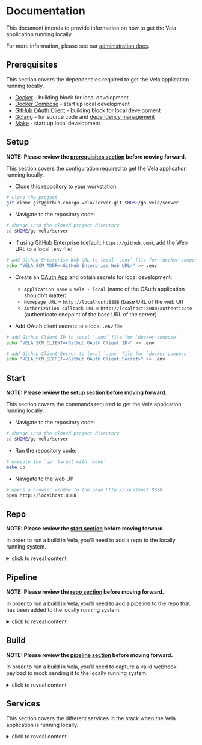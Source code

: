 # Documentation

This document intends to provide information on how to get the Vela application running locally.

For more information, please see our [administration docs](https://go-vela.github.io/docs/administration/).

## Prerequisites

This section covers the dependencies required to get the Vela application running locally.

* [Docker](https://docs.docker.com/install/) - building block for local development
* [Docker Compose](https://docs.docker.com/compose/install/) - start up local development
* [GitHub OAuth Client](https://developer.github.com/apps/building-oauth-apps/creating-an-oauth-app/) - building block for local development
* [Golang](https://golang.org/dl/) - for source code and [dependency management](https://github.com/golang/go/wiki/Modules)
* [Make](https://www.gnu.org/software/make/) - start up local development

## Setup

**NOTE: Please review the [prerequisites section](#prerequisites) before moving forward.**

This section covers the configuration required to get the Vela application running locally.

* Clone this repository to your workstation:

```bash
# clone the project
git clone git@github.com:go-vela/server.git $HOME/go-vela/server
```

* Navigate to the repository code:

```bash
# change into the cloned project directory
cd $HOME/go-vela/server
```

* If using GitHub Enterprise (default: `https://github.com`), add the Web URL to a local `.env` file:

```bash
# add Github Enterprise Web URL to local `.env` file for `docker-compose`
echo "VELA_SCM_ADDR=<GitHub Enterprise Web URL>" >> .env
```

* Create an [OAuth App](https://developer.github.com/apps/building-oauth-apps/creating-an-oauth-app/) and obtain secrets for local development:
  * `Application name` = `Vela - local` (name of the OAuth application shouldn't matter)
  * `Homepage URL` = `http://localhost:8888` (base URL of the web UI)
  * `Authorization callback URL` = `http://localhost:8080/authenticate` (authenticate endpoint of the base URL of the server)

* Add OAuth client secrets to a local `.env` file:

```bash
# add Github Client ID to local `.env` file for `docker-compose`
echo "VELA_SCM_CLIENT=<Github OAuth Client ID>" >> .env

# add Github Client Secret to local `.env` file for `docker-compose`
echo "VELA_SCM_SECRET=<Github OAuth Client Secret>" >> .env
```

## Start

**NOTE: Please review the [setup section](#setup) before moving forward.**

This section covers the commands required to get the Vela application running locally.

* Navigate to the repository code:

```bash
# change into the cloned project directory
cd $HOME/go-vela/server
```

* Run the repository code:

```bash
# execute the `up` target with `make`
make up
```

* Navigate to the web UI:

```bash
# opens a browser window to the page http://localhost:8888
open http://localhost:8888
```

## Repo

**NOTE: Please review the [start section](#start) before moving forward.**

In order to run a build in Vela, you'll need to add a repo to the locally running system.

<details><summary>click to reveal content</summary>
<p>

1. Navigate to the `Source Repositories` page @ http://localhost:8888/account/source-repos
   * For convenience, you can reference our documentation to [learn how to enable a repo](https://go-vela.github.io/docs/usage/enable_repo/).

2. Click the blue drop-down arrow on the left side next to the org that contains the repo you want to enable.

3. Find the repo you want to enable in the drop-down list and click the blue `Enable` button on the right side.
   * You should receive a `success` message telling you `<org>/<repo> enabled.`

4. Click the blue `View` button to navigate directly to the repo.
   * You should be redirected to http://localhost:8888/<org>/<repo>

</p>
</details>

## Pipeline

**NOTE: Please review the [repo section](#repo) before moving forward.**

In order to run a build in Vela, you'll need to add a pipeline to the repo that has been added to the locally running system.

<details><summary>click to reveal content</summary>
<p>

1. Create a Vela [pipeline](https://go-vela.github.io/docs/tour/) to define a workflow for Vela to run.
   * For convenience, you can reference our documentation to use [one of our example pipelines](https://go-vela.github.io/docs/usage/examples/).

2. Add the pipeline to the repo that was enabled above.

</p>
</details>

## Build

**NOTE: Please review the [pipeline section](#pipeline) before moving forward.**

In order to run a build in Vela, you'll need to capture a valid webhook payload to mock sending it to the locally running system.

<details><summary>click to reveal content</summary>
<p>

1. Review GitHub's [documentation on webhooks](https://developer.github.com/webhooks/)

2. Find the [recent delivery](https://developer.github.com/webhooks/testing/#listing-recent-deliveries) for the pipeline that was added to your repo.

3. Create a request locally for http://localhost:8080/webhook and replicate all parts from the recent delivery.
   * You should use whatever tool feels most comfortable and natural to you (`curl`, `Postman`, `Insomnia` etc.).
   * You should replicate all the request headers and the request body from the recent delivery.

4. Send the request and navigate directly to the repo (http://localhost:8888/<org>/<repo>) to watch the build run live.

</p>
</details>

## Services

This section covers the different services in the stack when the Vela application is running locally.

<details><summary>click to reveal content</summary>
<p>

### Server

The `server` Docker compose service hosts the Vela server and API.

Known as the brains of the Vela application, this service is responsible for managing the state of application resources.

This includes managing resources in the system (repositories, users etc.) and storing resource data in the database.

Additionally, the server responds to event-driven requests (webhooks) which creates new builds to run on a worker.

For more information, please review [the official documentation](https://go-vela.github.io/docs/administration/server/).

### Worker

The `worker` Docker compose service hosts the Vela build daemon.

Known as the brawn of the Vela application, this service is responsible for managing the state of build resources.

This includes pulling the build, provided by the server, from the queue to be run.

For more information, please review [the official documentation](https://go-vela.github.io/docs/administration/worker/).

### UI

The `ui` Docker compose service hosts the Vela UI.

Known as the user interface for the Vela application, often referred to as the Vela UI, this service provides a means for utilizing and interacting with the Vela platform.

The Vela UI aims to provide users with an easy-to-use toolbox that supplies most of the functionality necessary for managing, investigating, and successfully troubleshooting Vela pipelines.

For more information, please review [the official documentation](https://go-vela.github.io/docs/administration/ui/).

### Redis

The `redis` Docker compose service hosts the Redis database.

This component is used for publishing builds to a FIFO queue.

For more information, please review [the official documentation](https://redis.io/).

### Postgres

The `postgres` Docker compose service hosts the Postgresql database.

This component is used for storing data at rest.

For more information, please review [the official documentation](https://www.postgresql.org/).

### Vault

The `vault` Docker compose service hosts the HashiCorp Vault instance.

This component is used for storing sensitive data like secrets.

For more information, please review [the official documentation](https://www.vaultproject.io/).

</p>
</details>
